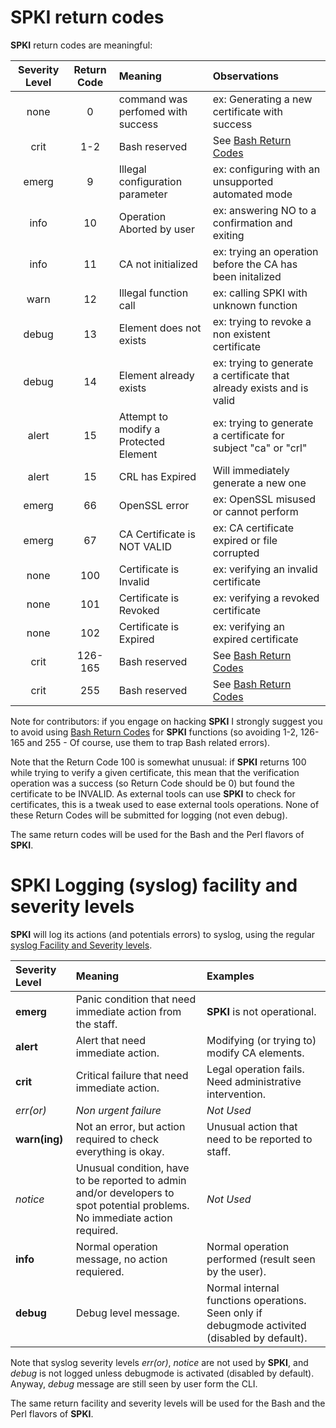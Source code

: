 [Bash Return Codes]: http://tldp.org/LDP/abs/html/exitcodes.html
[syslog Facility and Severity levels]: http://en.wikipedia.org/wiki/Syslog

# SPKI return codes

**SPKI** return codes are meaningful:

Severity Level  | Return Code | Meaning                           | Observations
:--------------:|:----------:| :-------------------------------- | :-----------------
none  | 0       | command was perfomed with success     | ex: Generating a new certificate with success
crit  | 1-2     | Bash reserved                         | See [Bash Return Codes] 
emerg | 9       | Illegal configuration parameter       | ex: configuring with an unsupported automated mode
info  | 10      | Operation Aborted by user             | ex: answering NO to a confirmation and exiting
info  | 11      | CA not initialized                    | ex: trying an operation before the CA has been initalized
warn  | 12      | Illegal function call                 | ex: calling SPKI with unknown function
debug | 13      | Element does not exists               | ex: trying to revoke a non existent certificate
debug | 14      | Element already exists                | ex: trying to generate a certificate that already exists and is valid
alert | 15      | Attempt to modify a Protected Element | ex: trying to generate a certificate for subject "ca" or "crl"
alert | 15      | CRL has Expired                       | Will immediately generate a new one
emerg | 66      | OpenSSL error                         | ex: OpenSSL misused or cannot perform
emerg | 67      | CA Certificate is NOT VALID           | ex: CA certificate expired or file corrupted
none  | 100     | Certificate is Invalid                | ex: verifying an invalid certificate
none  | 101     | Certificate is Revoked                | ex: verifying a revoked certificate
none  | 102     | Certificate is Expired                | ex: verifying an expired certificate
crit  | 126-165 | Bash reserved                         | See [Bash Return Codes]
crit  | 255     | Bash reserved                         | See [Bash Return Codes]

Note for contributors: if you engage on hacking **SPKI** I strongly suggest you to avoid using [Bash Return Codes] for **SPKI** functions (so avoiding 1-2, 126-165 and 255 - Of course, use them to trap Bash related errors).

Note that the Return Code 100 is somewhat unusual: if **SPKI** returns 100 while trying to verify a given certificate, this mean that the verification operation was a success (so Return Code should be 0) but found the certificate to be INVALID. As external tools can use **SPKI** to check for certificates, this is a tweak used to ease external tools operations. None of these Return Codes will be submitted for logging (not even debug).


The same return codes will be used for the Bash and the Perl flavors of **SPKI**.

# SPKI Logging (syslog) facility and severity levels

**SPKI** will log its actions (and potentials errors) to syslog, using the regular [syslog Facility and Severity levels].

Severity Level | Meaning | Examples
:------------- | :------ | :------------ 
**emerg**      | Panic condition that need immediate action from the staff. | **SPKI** is not operational.
**alert**      | Alert that need immediate action. | Modifying (or trying to) modify CA elements.
**crit**       | Critical failure that need immediate action. | Legal operation fails. Need administrative intervention.
*err(or)*      | *Non urgent failure* | *Not Used*
**warn(ing)**  | Not an error, but action required to check everything is okay. | Unusual action that need to be reported to staff.
*notice*       | Unusual condition, have to be reported to admin and/or developers to spot potential problems. No immediate action required. | *Not Used*
**info**       | Normal operation message, no action requiered. | Normal operation performed (result seen by the user).
**debug**      | Debug level message. | Normal internal functions operations. Seen only if debugmode activited (disabled by default).

Note that syslog severity levels *err(or)*, *notice* are not used by **SPKI**, and *debug* is not logged unless debugmode is activated (disabled by default). Anyway, *debug* message are still seen by user form the CLI.

The same return facility and severity levels will be used for the Bash and the Perl flavors of **SPKI**.
